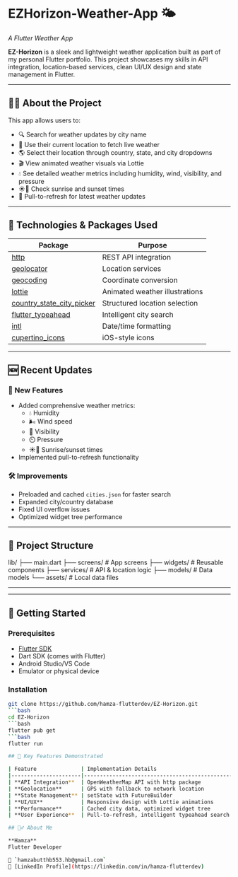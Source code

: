 # EZHorizon-Weather-App 🌤️  
*A Flutter Weather App*

**EZ-Horizon** is a sleek and lightweight weather application built as part of my personal Flutter portfolio. This project showcases my skills in API integration, location-based services, clean UI/UX design and state management in Flutter.

---

## 👨‍💻 About the Project

This app allows users to:  
- 🔍 Search for weather updates by city name  
- 📍 Use their current location to fetch live weather  
- 🌎 Select their location through country, state, and city dropdowns  
- 🎬 View animated weather visuals via Lottie  
- 💧 See detailed weather metrics including humidity, wind, visibility, and pressure  
- ☀️🌙 Check sunrise and sunset times  
- 🔄 Pull-to-refresh for latest weather updates  

---

## 🔧 Technologies & Packages Used

| Package | Purpose |
|---------|---------|
| [http](https://pub.dev/packages/http) | REST API integration |
| [geolocator](https://pub.dev/packages/geolocator) | Location services |
| [geocoding](https://pub.dev/packages/geocoding) | Coordinate conversion |
| [lottie](https://pub.dev/packages/lottie) | Animated weather illustrations |
| [country_state_city_picker](https://pub.dev/packages/country_state_city_picker) | Structured location selection |
| [flutter_typeahead](https://pub.dev/packages/flutter_typeahead) | Intelligent city search |
| [intl](https://pub.dev/packages/intl) | Date/time formatting |
| [cupertino_icons](https://pub.dev/packages/cupertino_icons) | iOS-style icons |

---

## 🆕 Recent Updates

### 🌟 New Features
- Added comprehensive weather metrics:
  - 💧 Humidity 
  - 🌬️ Wind speed 
  - 👀 Visibility 
  - ⏲️ Pressure
  - ☀️🌙 Sunrise/sunset times
- Implemented pull-to-refresh functionality

### 🛠 Improvements
- Preloaded and cached `cities.json` for faster search
- Expanded city/country database
- Fixed UI overflow issues
- Optimized widget tree performance

---

## 📁 Project Structure

lib/
├── main.dart
├── screens/ # App screens
├── widgets/ # Reusable components
├── services/ # API & location logic
├── models/ # Data models
└── assets/ # Local data files

---


---

## 🚀 Getting Started

### Prerequisites
- [Flutter SDK](https://flutter.dev/docs/get-started/install)
- Dart SDK (comes with Flutter)
- Android Studio/VS Code
- Emulator or physical device

### Installation
```bash
git clone https://github.com/hamza-flutterdev/EZ-Horizon.git
```bash
cd EZ-Horizon
```bash
flutter pub get
```bash
flutter run

## 🎯 Key Features Demonstrated

| Feature              | Implementation Details                        |
|----------------------|-----------------------------------------------|
| **API Integration**  | OpenWeatherMap API with http package          |
| **Geolocation**      | GPS with fallback to network location         |
| **State Management** | setState with FutureBuilder                   |
| **UI/UX**            | Responsive design with Lottie animations      |
| **Performance**      | Cached city data, optimized widget tree       |
| **User Experience**  | Pull-to-refresh, intelligent typeahead search |

## 🙋‍♂️ About Me

**Hamza**  
Flutter Developer  

📧 `hamzabutthb553.hb@gmail.com`  
🔗 [LinkedIn Profile](https://linkedin.com/in/hamza-flutterdev)
